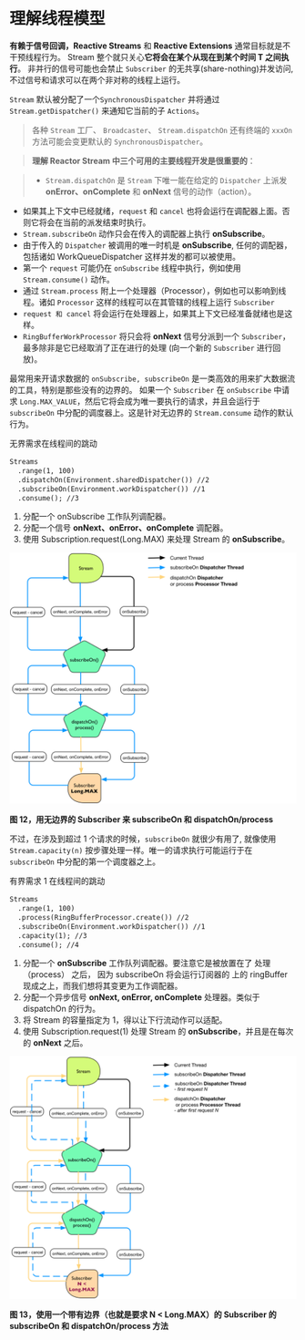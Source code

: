 # 理解线程模型

**有赖于信号回调，Reactive Streams** 和 **Reactive Extensions** 通常目标就是不干预线程行为。 Stream 整个就只关心**它将会在某个从现在到某个时间 T 之间执行**。 非并行的信号可能也会禁止 `Subscriber` 的无共享(share-nothing)并发访问, 不过信号和请求可以在两个非对称的线程上运行。

`Stream` 默认被分配了一个`SynchronousDispatcher` 并将通过 `Stream.getDispatcher()` 来通知它当前的子 `Actions`。

>各种 `Stream` 工厂、 `Broadcaster`、  `Stream.dispatchOn` 还有终端的 `xxxOn` 方法可能会变更默认的 `SynchronousDispatcher`。

>**理解 Reactor Stream 中三个可用的主要线程开发是很重要的**：

>- `Stream.dispatchOn` 是 `Stream` 下唯一能在给定的 `Dispatcher` 上派发 **onError、onComplete** 和 **onNext** 信号的动作（action）。
- 如果其上下文中已经就绪，`request` 和 `cancel` 也将会运行在调配器上面。否则它将会在当前的派发结束时执行。
- `Stream.subscribeOn` 动作只会在传入的调配器上执行 **onSubscribe**。
- 由于传入的 `Dispatcher` 被调用的唯一时机是 **onSubscribe**, 任何的调配器，包括诸如 WorkQueueDispatcher 这样并发的都可以被使用。
- 第一个 `request` 可能仍在 `onSubscribe` 线程中执行，例如使用 `Stream.consume()` 动作。
- 通过 `Stream.process` 附上一个处理器（Processor），例如也可以影响到线程。诸如 `Processor` 这样的线程可以在其管辖的线程上运行 `Subscriber`
- `request 和 cancel` 将会运行在处理器上，如果其上下文已经准备就绪也是这样。
- `RingBufferWorkProcessor` 将只会将 **onNext** 信号分派到一个 `Subscriber`，最多除非是它已经取消了正在进行的处理 (向一个新的 `Subscriber` 进行回放)。

最常用来开请求数据的 `onSubscribe, subscribeOn` 是一类高效的用来扩大数据流的工具，特别是那些没有的边界的。 如果一个 `Subscriber` 在 `onSubscribe` 中请求 `Long.MAX_VALUE`，然后它将会成为唯一要执行的请求，并且会运行于 `subscribeOn` 中分配的调度器上。这是针对无边界的 `Stream.consume` 动作的默认行为。

无界需求在线程间的跳动

```
Streams
  .range(1, 100)
  .dispatchOn(Environment.sharedDispatcher()) //2
  .subscribeOn(Environment.workDispatcher()) //1
  .consume(); //3
```

1. 分配一个 onSubscribe 工作队列调配器。
2. 分配一个信号 **onNext、onError、onComplete** 调配器。
3. 使用 Subscription.request(Long.MAX) 来处理 Stream 的 **onSubscribe**。

![](images/25.png)

**图 12，用无边界的 Subscriber 来 subscribeOn 和 dispatchOn/process**

不过，在涉及到超过 1 个请求的时候，`subscribeOn` 就很少有用了, 就像使用 `Stream.capacity(n)` 按步骤处理一样。唯一的请求执行可能运行于在 `subscribeOn` 中分配的第一个调度器之上。

有界需求 1 在线程间的跳动

```
Streams
  .range(1, 100)
  .process(RingBufferProcessor.create()) //2
  .subscribeOn(Environment.workDispatcher()) //1
  .capacity(1); //3
  .consume(); //4
```

1. 分配一个 **onSubscribe** 工作队列调配器。要注意它是被放置在了 处理（process） 之后， 因为 subscribeOn 将会运行订阅器的 上的 ringBuffer 现成之上，而我们想将其变更为工作调配器。
2. 分配一个异步信号 **onNext, onError, onComplete** 处理器。类似于 dispatchOn 的行为。
3. 将 Stream 的容量指定为 1，得以让下行流动作可以适配。
4. 使用 Subscription.request(1) 处理 Stream 的 **onSubscribe**，并且是在每次的 **onNext** 之后。

![](images/26.png)

**图 13，使用一个带有边界（也就是要求 N < Long.MAX）的 Subscriber 的subscribeOn 和 dispatchOn/process 方法**